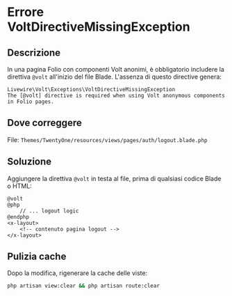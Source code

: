 # Errore VoltDirectiveMissingException

## Descrizione
In una pagina Folio con componenti Volt anonimi, è obbligatorio includere la direttiva `@volt` all'inizio del file Blade. L'assenza di questo directive genera:

```
Livewire\Volt\Exceptions\VoltDirectiveMissingException
The [@volt] directive is required when using Volt anonymous components in Folio pages.
```

## Dove correggere
File: `Themes/TwentyOne/resources/views/pages/auth/logout.blade.php`

## Soluzione
Aggiungere la direttiva `@volt` in testa al file, prima di qualsiasi codice Blade o HTML:

```blade
@volt
@php
    // ... logout logic
@endphp
<x-layout>
    <!-- contenuto pagina logout -->
</x-layout>
```

## Pulizia cache
Dopo la modifica, rigenerare la cache delle viste:

```bash
php artisan view:clear && php artisan route:clear
```
